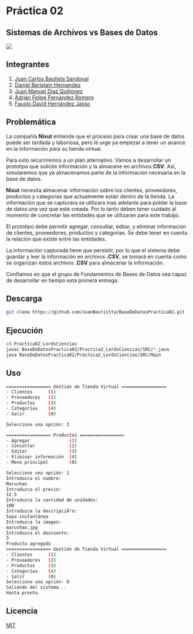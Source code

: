 # Práctica 02

## Sistemas de Archivos vs Bases de Datos
![](https://bs-uploads.toptal.io/blackfish-uploads/blog/post/seo/og_image_file/og_image/15493/0712-Bad_Practices_in_Database_Design_-_Are_You_Making_These_Mistakes_Dan_Social-754bc73011e057dc76e55a44a954e0c3.png)
## Integrantes

1. [Juan Carlos Bautista Sandoval](https://github.com/JuanBautistta) 
2. [Daniel Beristain Hernandez](https://github.com/danBH11)
3. [Juan Manuel Diaz Quiñonez]()
4. [Adrián Felipe Fernández Romero]()
5. [Fausto David Hernández Jasso](https://github.com/faustodavidhernandezjasso)

## Problemática
La compañía **Nixut** entiende que el proceso para crear una base de datos puede ser tardada y laboriosa, pero le urge ya empezar a tener un avance en la información para su tienda virtual.

Para esto recurriremos a un plan alternativo. Vamos a desarrollar un prototipo que solicite información y la almacene en archivos **CSV**. Así, simularemos que ya almacenamos parte de la información necesaria en la base
de datos.

**Nixut** necesita almacenar información sobre los clientes, proveedores, productos y categorías que actualmente están dentro de la tienda. La información que se capturara se utilizara mas adelante para poblar la base de
datos una vez que esté creada. Por lo tanto deben tener cuidado al momento de concretar las entidades que se utilizaran para este trabajo.

El prototipo debe permitir agregar, consultar, editar, y eliminar información de clientes, proveedores, productos y categorías. Se debe tener en cuenta la relación que existe entre las entidades.

La información capturada tiene que persistir, por lo que el sistema debe guardar y leer la información en archivos **.CSV**, se tomará en cuenta como se organizan estos archivos **.CSV** para almacenar la información.

Confiamos en que el grupo de Fundamentos de Bases de Datos sea capaz de desarrollar en tiempo esta primera
entrega.

## Descarga
```bash
git clone https://github.com/JuanBautistta/BaseDeDatosPractica02.git
```
## Ejecución
```bash
cd Práctica02_LordsCiencias
javac BaseDeDatosPractica02/Practica2_LordsCiencias/SRC/*.java
java BaseDeDatosPractica02/Practica2_LordsCiencias/SRC/Main
```

## Uso

```bash
================= Gestión de Tienda Virtual =================
- Clientes      (1)
- Proveedores   (2)
- Productos     (3)
- Categorí­as    (4)
- Salir         (0)

Seleccione una opción: 3

================= Productos =================
- Agregar               (1)
- Consultar             (2)
- Editar                (3)
- Eliminar información  (4)
- Menú principal        (0)

Seleccione una opción: 1
Introduzca el nombre: 
Maruchan
Introduzca el precio: 
12.5
Introduzca la cantidad de unidades: 
100
Introduzca la descripciÃ³n: 
Sopa instantánea
Introduzca la imagen: 
maruchan.jpg
Introduzca el descuento: 
3
Producto agregado 
================= Gestión de Tienda Virtual =================
- Clientes      (1)
- Proveedores   (2)
- Productos     (3)
- Categorías    (4)
- Salir         (0)
Seleccione una opción: 0
Saliendo del sistema...
Hasta pronto.
```



## Licencia
[MIT](https://choosealicense.com/licenses/mit/)